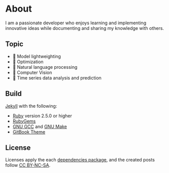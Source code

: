 # About
 I am a passionate developer who enjoys learning and implementing innovative ideas while documenting and sharing my knowledge with others.

## Topic
- :star2: Model lightweighting
- :rabbit2: Optimization
- :sunrise: Natural language processing
- :baby_chick: Computer Vision
- :blossom: Time series data analysis and prediction

## Build
[Jekyll](https://jekyllrb.com) with the following:
- [Ruby](https://www.ruby-lang.org/en/) version 2.5.0 or higher
- [RubyGems](https://rubygems.org/)
- [GNU GCC](https://gcc.gnu.org/git.html) and [GNU Make](https://www.gnu.org/software/make/)
- [GitBook Theme](https://github.com/sighingnow/jekyll-gitbook)

## License
Licenses apply the each [dependencies package](https://choosealicense.com/licenses/), and the created posts follow [CC BY-NC-SA](https://creativecommons.org/licenses/by-nc-sa/4.0/).
